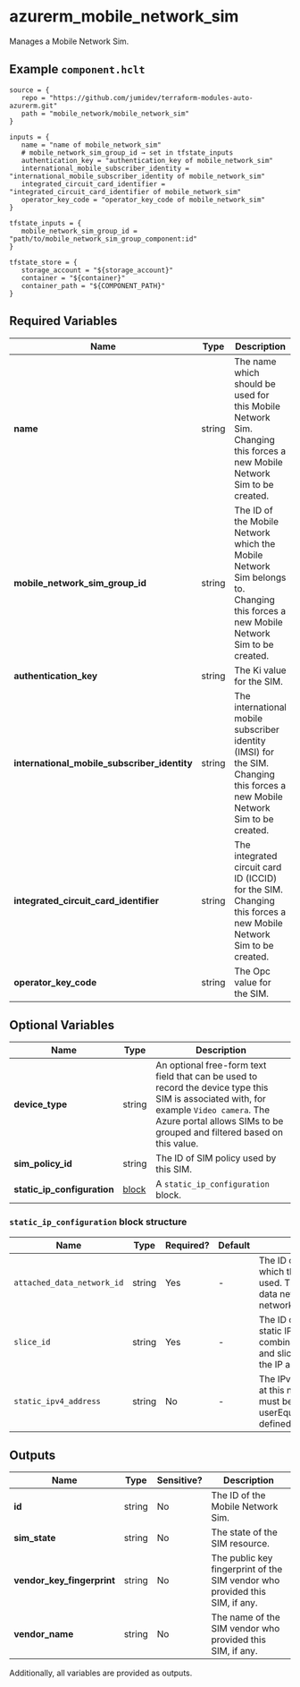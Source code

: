 # azurerm_mobile_network_sim

Manages a Mobile Network Sim.

## Example `component.hclt`

```hcl
source = {
   repo = "https://github.com/jumidev/terraform-modules-auto-azurerm.git"   
   path = "mobile_network/mobile_network_sim"   
}

inputs = {
   name = "name of mobile_network_sim"   
   # mobile_network_sim_group_id → set in tfstate_inputs
   authentication_key = "authentication_key of mobile_network_sim"   
   international_mobile_subscriber_identity = "international_mobile_subscriber_identity of mobile_network_sim"   
   integrated_circuit_card_identifier = "integrated_circuit_card_identifier of mobile_network_sim"   
   operator_key_code = "operator_key_code of mobile_network_sim"   
}

tfstate_inputs = {
   mobile_network_sim_group_id = "path/to/mobile_network_sim_group_component:id"   
}

tfstate_store = {
   storage_account = "${storage_account}"   
   container = "${container}"   
   container_path = "${COMPONENT_PATH}"   
}

```

## Required Variables

| Name | Type |  Description |
| ---- | --------- |  ----------- |
| **name** | string |  The name which should be used for this Mobile Network Sim. Changing this forces a new Mobile Network Sim to be created. | 
| **mobile_network_sim_group_id** | string |  The ID of the Mobile Network which the Mobile Network Sim belongs to. Changing this forces a new Mobile Network Sim to be created. | 
| **authentication_key** | string |  The Ki value for the SIM. | 
| **international_mobile_subscriber_identity** | string |  The international mobile subscriber identity (IMSI) for the SIM. Changing this forces a new Mobile Network Sim to be created. | 
| **integrated_circuit_card_identifier** | string |  The integrated circuit card ID (ICCID) for the SIM. Changing this forces a new Mobile Network Sim to be created. | 
| **operator_key_code** | string |  The Opc value for the SIM. | 

## Optional Variables

| Name | Type |  Description |
| ---- | --------- |  ----------- |
| **device_type** | string |  An optional free-form text field that can be used to record the device type this SIM is associated with, for example `Video camera`. The Azure portal allows SIMs to be grouped and filtered based on this value. | 
| **sim_policy_id** | string |  The ID of SIM policy used by this SIM. | 
| **static_ip_configuration** | [block](#static_ip_configuration-block-structure) |  A `static_ip_configuration` block. | 

### `static_ip_configuration` block structure

| Name | Type | Required? | Default | Description |
| ---- | ---- | --------- | ------- | ----------- |
| `attached_data_network_id` | string | Yes | - | The ID of attached data network on which the static IP address will be used. The combination of attached data network and slice defines the network scope of the IP address. |
| `slice_id` | string | Yes | - | The ID of network slice on which the static IP address will be used. The combination of attached data network and slice defines the network scope of the IP address. |
| `static_ipv4_address` | string | No | - | The IPv4 address assigned to the SIM at this network scope. This address must be in the userEquipmentStaticAddressPoolPrefix defined in the attached data network. |



## Outputs

| Name | Type | Sensitive? | Description |
| ---- | ---- | --------- | --------- |
| **id** | string | No  | The ID of the Mobile Network Sim. | 
| **sim_state** | string | No  | The state of the SIM resource. | 
| **vendor_key_fingerprint** | string | No  | The public key fingerprint of the SIM vendor who provided this SIM, if any. | 
| **vendor_name** | string | No  | The name of the SIM vendor who provided this SIM, if any. | 

Additionally, all variables are provided as outputs.
